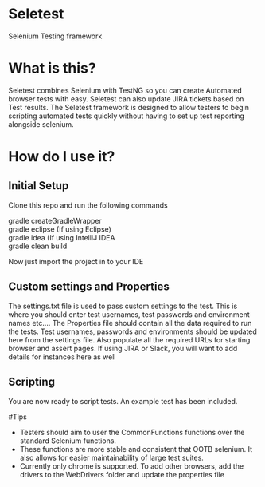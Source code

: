 # Seletest
Selenium Testing framework

# What is this?
Seletest combines Selenium with TestNG so you can create Automated browser tests with easy. 
Seletest can also update JIRA tickets based on Test results. 
The Seletest framework is designed to allow testers to begin scripting automated tests quickly without having to
set up test reporting alongside selenium. 

# How do I use it?
## Initial Setup
Clone this repo and run the following commands

gradle createGradleWrapper  
gradle eclipse (If using Eclipse)  
gradle idea (If using IntelliJ IDEA  
gradle clean build  

Now just import the project in to your IDE

## Custom settings and Properties
The settings.txt file is used to pass custom settings to the test. This is where you should enter test usernames, test passwords and environment names etc.... 
The Properties file should contain all the data required to run the tests. Test usernames, passwords and environments should be updated here from the settings file. 
Also populate all the required URLs for starting browser and assert pages. If using JIRA or Slack, you will want to add details for instances here as well

## Scripting
You are now ready to script tests. An example test has been included.

#Tips
* Testers should aim to user the CommonFunctions functions over the standard Selenium functions. 
* These functions are more stable and consistent that OOTB selenium. It also allows for easier maintainability of large test suites. 
* Currently only chrome is supported. To add other browsers, add the drivers to the WebDrivers folder and update the properties file
